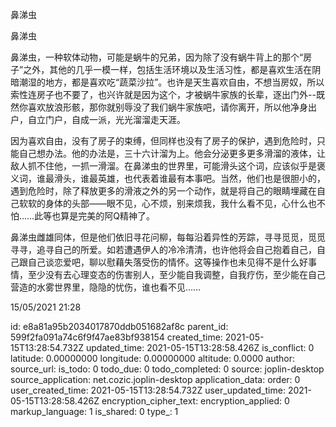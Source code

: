 鼻涕虫

鼻涕虫

鼻涕虫，一种软体动物，可能是蜗牛的兄弟，因为除了没有蜗牛背上的那个“房子”之外，其他的几乎一模一样，包括生活环境以及生活习性，都是喜欢生活在阴暗潮湿的地方，都是喜欢吃“蔬菜沙拉”。也许是天生喜欢自由，不想当房奴，所以索性连房子也不要了，也兴许就是因为这个，才被蜗牛家族的长辈，逐出门外--既然你喜欢放浪形骸，那你就别辱没了我们蜗牛家族吧，请你离开，所以他净身出户，自立门户，自成一派，光光溜溜走天涯。

因为喜欢自由，没有了房子的束缚，但同样也没有了房子的保护，遇到危险时，只能自己想办法。他的办法是，三十六计溜为上。他会分泌更多更多滑溜的液体，让敌人抓不住他，一抓一滑溜。在鼻涕虫的世界里，可能滑头这个词，应该似乎是褒义词，谁最滑头，谁最英雄，也代表着谁最有本事吧。当然，他们也是很胆小的，遇到危险时，除了释放更多的滑液之外的另一个动作，就是将自己的眼睛埋藏在自己软软的身体的头部——眼不见，心不烦，别来烦我，我什么看不见，心什么也不怕……此等也算是完美的阿Q精神了。

鼻涕虫雌雄同体，但是他们依旧寻花问柳，每每沿着异性的芳踪，寻寻觅觅，觅觅寻寻，追寻自己的所爱。如若遭遇伊人的冷冷清清，也许他将会自己抱着自己，自己跟自己谈恋爱吧，聊以慰藉失落受伤的情怀。这等操作也未见得不是什么好事情，至少没有去心理变态的伤害别人，至少能自我调整，自我疗伤，至少能在自己营造的水雾世界里，隐隐的忧伤，谁也看不见……

15/05/2021 21:28

id: e8a81a95b2034017870ddb051682af8c
parent_id: 599f2fa091a74c6f9f47ae83bf938154
created_time: 2021-05-15T13:28:54.732Z
updated_time: 2021-05-15T13:28:58.426Z
is_conflict: 0
latitude: 0.00000000
longitude: 0.00000000
altitude: 0.0000
author: 
source_url: 
is_todo: 0
todo_due: 0
todo_completed: 0
source: joplin-desktop
source_application: net.cozic.joplin-desktop
application_data: 
order: 0
user_created_time: 2021-05-15T13:28:54.732Z
user_updated_time: 2021-05-15T13:28:58.426Z
encryption_cipher_text: 
encryption_applied: 0
markup_language: 1
is_shared: 0
type_: 1